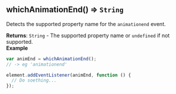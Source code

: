 <a name="whichAnimationEnd"></a>

## whichAnimationEnd() ⇒ <code>String</code>
Detects the supported property name for the `animationend` event.

**Returns**: <code>String</code> - The supported property name or `undefined` if not supported.  
**Example**  
```js
var animEnd = whichAnimationEnd();
// -> eg 'animationend'

element.addEventListener(animEnd, function () {
  // Do soething...
});
```
